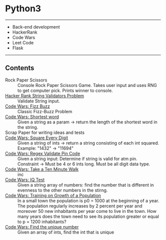 # Python3
<hr/>
<ul>
  <li>Back-end development</li>
  <li>HackerRank</li>
  <li>Code Wars</li>
  <li>Leet Code</li>
  <li>Flask</li>
</ul>
<hr/>
<h2>
  Contents
</h2>
<dl>
  <dt>Rock Paper Scissors</dt>
  <dd>
    Console Rock Paper Scissors Game. Takes user input and uses RNG to get computer pick. Prints winner to console.
  </dd>
  <dt>
    <a href="https://www.hackerrank.com/challenges/string-validators/problem"> 
      Hacker Rank String Validators Problem
    </a>
    <dd>
      Validate String input.
    </dd>
  </dt>
  <dt>
    <a href="https://www.codewars.com/kata/5300901726d12b80e8000498/train/python">Code Wars: Fizz Buzz</a>
  </dt>
  <dd>
      Classic Fizz-Buzz Problem
  </dd>
  <dt>
    <a href="https://www.codewars.com/kata/57cebe1dc6fdc20c57000ac9/train/python">Code Wars: Shortest word</a>
  </dt>
  <dd>
      Given a string as a param -> return the length of the shortest word in the string.
  </dd>
  <dt>
    Scrap Paper for writing ideas and tests
  </dt>
  <dt>
    <a href="https://www.codewars.com/kata/546e2562b03326a88e000020/train/python">Code Wars: Square Every Digit</a>
  </dt>
  <dd>
    Given a string of ints -> return a string consisting of each int squared. <br/>
    Example: "1432" -> "11694"
  </dd>
  <dt>
    <a href="https://www.codewars.com/kata/55f8a9c06c018a0d6e000132/train/python"> Code Wars: Regex Validate Pin Code </a>
  </dt>
  <dd>
    Given a string input: Determine if string is valid for atm pin. <br/>
    Constraint -> Must be 4 or 6 ints long. Must be all digit data type.
  </dd>
  <dt>
    <a href="https://www.codewars.com/kata/54da539698b8a2ad76000228/train/python">Code Wars: Take a Ten Minute Walk</a>
  </dt>
  <dd>
    inc
  </dd>
  <dt>
    <a href="https://www.codewars.com/kata/552c028c030765286c00007d/train/python">Code Wars: IQ Test</a>
  </dt>
  <dd>
    Given a string array of numbers: find the number that is different in evenness to the other numbers in the stirng.
  </dd>
  <dt>
    <a href ="https://www.codewars.com/kata/563b662a59afc2b5120000c6/train/python"> Code Wars: Training on Growth of a Population </a>
  </dt>
  <dd>
    In a small town the population is p0 = 1000 at the beginning of a year. The population regularly increases by 2 percent per year and moreover 50 new inhabitants per year
    come to live in the town. 
    How many years does the town need to see its population greater or equal to p = 1200 inhabitants?
  </dd>
  <dt>
    <a href="https://www.codewars.com/kata/585d7d5adb20cf33cb000235/train/python">Code Wars: Find the unique number</a>
  </dt>
  <dd>
    Given an array of ints, find the int that is unique
  </dd>
</dl>
